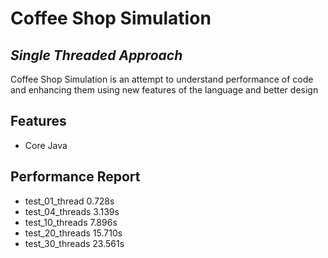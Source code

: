 # Coffee Shop Simulation
## _Single Threaded Approach_

Coffee Shop Simulation is an attempt to understand performance of code and enhancing them using new features of the language and better design

## Features
- Core Java


## Performance Report
- test_01_thread 0.728s
- test_04_threads 3.139s
- test_10_threads 7.896s
- test_20_threads 15.710s
- test_30_threads 23.561s